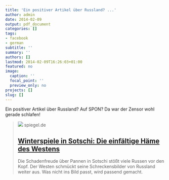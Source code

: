 ```yaml
---
title: 'Ein positiver Artikel über Russland? ...'
author: admin
date: 2014-02-09
output: pdf_document
categories: []
tags:
- facebook
- german
subtitle: ''
summary: ''
authors: []
lastmod: 2014-02-09T16:26:03+01:00
featured: no
image:
  caption: ''
  focal_point: ''
  preview_only: no
projects: []
slug: []
---
```

Ein positiver Artikel über Russland? Auf SPON? Da war der Zensor wohl gerade schlafen!
> [![](https://cdn.prod.www.spiegel.de/images/7db94c00-0001-0004-0000-000000655211_w1280_r1.77_fpx66.63_fpy49.98.jpg)](http://www.spiegel.de/politik/ausland/winterspiele-in-sotschi-die-einfaeltige-haeme-des-westens-a-952300.html)
> spiegel.de
> ## [Winterspiele in Sotschi: Die einfältige Häme des Westens](http://www.spiegel.de/politik/ausland/winterspiele-in-sotschi-die-einfaeltige-haeme-des-westens-a-952300.html)
>
>Die Schadenfreude über Pannen in Sotschi stößt viele Russen vor den Kopf. Der Westen schmückt seine Schreckensbilder von Russland weiter aus. Was nicht ins Bild passt, wird passend gemacht.


